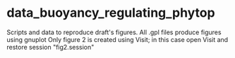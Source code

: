 # data_buoyancy_regulating_phytop

Scripts and data to reproduce draft's figures.
All .gpl files produce figures using gnuplot
Only figure 2 is created using Visit; in this case open Visit and restore session "fig2.session"
